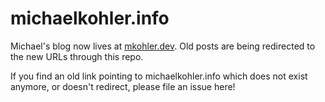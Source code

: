 # michaelkohler.info

Michael's blog now lives at [mkohler.dev](https://mkohler.dev). Old posts are being redirected to the new URLs through this repo.

If you find an old link pointing to michaelkohler.info which does not exist anymore, or doesn't redirect, please file an issue here!
